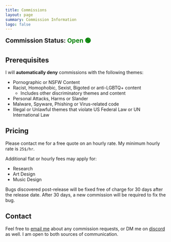 ```yaml
---
title: Commissions
layout: page
summary: Commission Information
logo: false
---
```


<span style="font-size: 1.375em; font-weight: bold;">Commission Status: <span style="color: green">Open 🟢</span></span>

## Prerequisites

I will **automatically deny** commissions with the following themes:

- Pornographic or NSFW Content
- Racist, Homophobic, Sexist, Bigoted or anti-LGBTQ+ content
  - Includes other discriminatory themes and content
- Personal Attacks, Harms or Slander
- Malware, Spyware, Phishing or Virus-related code
- Illegal or Unlawful themes that violate US Federal Law or UN International Law

## Pricing

Please contact me for a free quote on an hourly rate. My minimum hourly rate is `25$/hr`.

Additional flat or hourly fees may apply for:

- Research
- Art Design
- Music Design

Bugs discovered post-release will be fixed free of charge for 30 days after the release date. After 30 days, a new commission will be required to fix the bug.

## Contact

Feel free to [email me](mailto:me@gmitch215.xyz) about any commission requests, or DM me on [discord](https://discord.com/users/572173428086538270) as well. I am open to both sources of communication.
